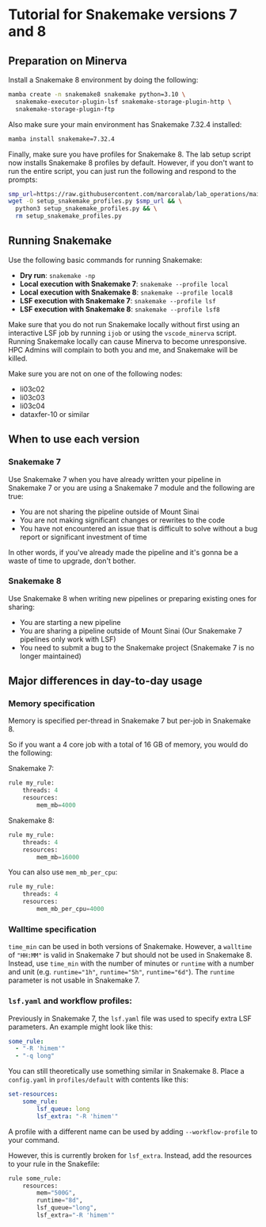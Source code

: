 # Tutorial for Snakemake versions 7 and 8

## Preparation on Minerva

Install a Snakemake 8 environment by doing the following:

```bash
mamba create -n snakemake8 snakemake python=3.10 \
  snakemake-executor-plugin-lsf snakemake-storage-plugin-http \
  snakemake-storage-plugin-ftp
```

Also make sure your main environment has Snakemake 7.32.4 installed:

```bash
mamba install snakemake=7.32.4
```

Finally, make sure you have profiles for Snakemake 8. The lab setup script now installs
Snakemake 8 profiles by default. However, if you don't want to run the entire script,
you can just run the following and respond to the prompts:

```bash
smp_url=https://raw.githubusercontent.com/marcoralab/lab_operations/main/scripts/setup_snakemake_profiles.py
wget -O setup_snakemake_profiles.py $smp_url && \
  python3 setup_snakemake_profiles.py && \
  rm setup_snakemake_profiles.py
```

## Running Snakemake

Use the following basic commands for running Snakemake:

*  **Dry run**: `snakemake -np`
*  **Local execution with Snakemake 7**: `snakemake --profile local`
*  **Local execution with Snakemake 8**: `snakemake --profile local8`
*  **LSF execution with Snakemake 7**: `snakemake --profile lsf`
*  **LSF execution with Snakemake 8**: `snakemake --profile lsf8`

Make sure that you do not run Snakemake locally without first using an interactive LSF job
by running `ijob` or using the `vscode_minerva` script. Running Snakemake locally can cause
Minerva to become unresponsive. HPC Admins will complain to both you and me, and Snakemake
will be killed.

Make sure you are not on one of the following nodes:

*  li03c02
*  li03c03
*  li03c04
*  dataxfer-10 or similar

## When to use each version

### Snakemake 7

Use Snakemake 7 when you have already written your pipeline in Snakemake 7 or you are using
a Snakemake 7 module and the following are true:

*  You are not sharing the pipeline outside of Mount Sinai
*  You are not making significant changes or rewrites to the code
*  You have not encountered an issue that is difficult to solve without a bug
   report or significant investment of time

In other words, if you've already made the pipeline and it's gonna be a waste of time to
upgrade, don't bother.

### Snakemake 8

Use Snakemake 8 when writing new pipelines or preparing existing ones for sharing:

*  You are starting a new pipeline
*  You are sharing a pipeline outside of Mount Sinai (Our Snakemake 7 pipelines only work with LSF)
*  You need to submit a bug to the Snakemake project (Snakemake 7 is no longer maintained)

## Major differences in day-to-day usage

### Memory specification

Memory is specified per-thread in Snakemake 7 but per-job in Snakemake 8.

So if you want a 4 core job with a total of 16 GB of memory, you would do the following:

Snakemake 7:

```python
rule my_rule:
    threads: 4
    resources:
        mem_mb=4000
```

Snakemake 8:

```python
rule my_rule:
    threads: 4
    resources:
        mem_mb=16000
```

You can also use `mem_mb_per_cpu`:

```python
rule my_rule:
    threads: 4
    resources:
        mem_mb_per_cpu=4000
```

### Walltime specification

`time_min` can be used in both versions of Snakemake. However, a `walltime` of `"HH:MM"` is
valid in Snakemake 7 but should not be used in Snakemake 8. Instead, use `time_min` with
the number of minutes or `runtime` with a number and unit (e.g. `runtime="1h"`,
`runtime="5h"`, `runtime="6d"`). The `runtime` parameter is not usable in Snakemake 7.

### `lsf.yaml` and workflow profiles:

Previously in Snakemake 7, the `lsf.yaml` file was used to specify extra LSF parameters. An example
might look like this:

```yaml
some_rule:
  - "-R 'himem'"
  - "-q long"
```

You can still theoretically use something similar in Snakemake 8. Place a `config.yaml` in `profiles/default`
with contents like this:

```yaml
set-resources:
    some_rule:
        lsf_queue: long
        lsf_extra: "-R 'himem'"

```

A profile with a different name can be used by adding `--workflow-profile` to your command.

However, this is currently broken for `lsf_extra`. Instead, add the resources to your rule in the Snakefile:

```python
rule some_rule:
    resources:
        mem="500G",
        runtime="8d",
        lsf_queue="long",
        lsf_extra="-R 'himem'"
```